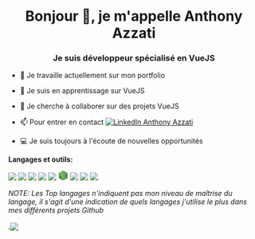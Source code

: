 <h1 align="center">Bonjour 👋, je m'appelle Anthony Azzati</h1>
<h3 align="center">Je suis développeur spécialisé en VueJS</h3>

- 🔭 Je travaille actuellement sur mon portfolio

- 🌱 Je suis en apprentissage sur VueJS

- 👯 Je cherche à collaborer sur des projets VueJS

- 📫 Pour entrer en contact <a href="https://www.linkedin.com/in/anthonyazzati/">
  <img alt="LinkedIn Anthony Azzati" width="20px" src="https://www.flaticon.com/svg/vstatic/svg/174/174857.svg?token=exp=1616584411~hmac=1115bb1ef26c7696ceb7aa3f184ba6f6" />
  </a>

- 💻 Je suis toujours à l'écoute de nouvelles opportunités

**Langages et outils:**

<code><img height="20" src="https://upload.wikimedia.org/wikipedia/commons/6/6a/JavaScript-logo.png"></code>
<code><img height="20" src="https://img1.freepng.fr/20180407/gse/kisspng-vue-js-javascript-framework-front-and-back-ends-gi-technical-5ac9109e6cb7f5.5357905715231264304453.jpg"></code>
<code><img height="20" src="https://upload.wikimedia.org/wikipedia/commons/thumb/9/96/Sass_Logo_Color.svg/1280px-Sass_Logo_Color.svg.png"></code>
<code><img height="20" src="https://avatars.githubusercontent.com/u/30317862?s=200&v=4"></code>
<code><img height="20" src="https://upload.wikimedia.org/wikipedia/commons/thumb/b/b2/Bootstrap_logo.svg/1024px-Bootstrap_logo.svg.png"></code>
<code><img height="20" src="https://raw.githubusercontent.com/github/explore/80688e429a7d4ef2fca1e82350fe8e3517d3494d/topics/nodejs/nodejs.png"></code>
<code><img height="20" src="https://expressjs.com/images/express-facebook-share.png"></code>
<code><img height="20" src="https://upload.wikimedia.org/wikipedia/fr/thumb/4/45/MongoDB-Logo.svg/1280px-MongoDB-Logo.svg.png"></code>
<code><img height="20" src="https://upload.wikimedia.org/wikipedia/fr/thumb/6/62/MySQL.svg/1200px-MySQL.svg.png"></code>

_NOTE: Les Top langages n'indiquent pas mon niveau de maîtrise du langage, il s'agit d'une indication de quels langages j'utilise le plus dans mes différents projets Github_

<a href="https://github.com/AnthonyAzzati/github-readme-stats">
  <img align="center" src="https://github-readme-stats.vercel.app/api?username=AnthonyAzzati&show_icons=true&include_all_commits=true&theme=material-palenight" alt="" />
</a>
<a href="https://github.com/AnthonyAzzati/github-readme-stats">
  <img align="center" src="https://github-readme-stats.vercel.app/api/top-langs/?username=AnthonyAzzati&layout=compact&theme=material-palenight" />
</a>
